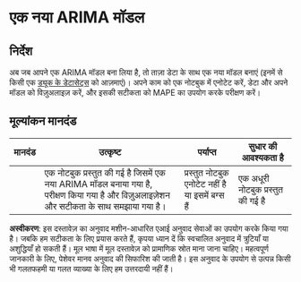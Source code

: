 # एक नया ARIMA मॉडल

## निर्देश

अब जब आपने एक ARIMA मॉडल बना लिया है, तो ताज़ा डेटा के साथ एक नया मॉडल बनाएं (इनमें से किसी एक [ड्यूक के डेटासेट्स](http://www2.stat.duke.edu/~mw/ts_data_sets.html) को आज़माएं)। अपने काम को एक नोटबुक में एनोटेट करें, डेटा और अपने मॉडल को विज़ुअलाइज़ करें, और इसकी सटीकता को MAPE का उपयोग करके परीक्षण करें।

## मूल्यांकन मानदंड

| मानदंड   | उत्कृष्ट                                                                                                            | पर्याप्त                                                  | सुधार की आवश्यकता है             |
| -------- | ------------------------------------------------------------------------------------------------------------------- | -------------------------------------------------------- | --------------------------------- |
|          | एक नोटबुक प्रस्तुत की गई है जिसमें एक नया ARIMA मॉडल बनाया गया है, परीक्षण किया गया है और विज़ुअलाइज़ेशन और सटीकता के साथ समझाया गया है। | प्रस्तुत नोटबुक एनोटेट नहीं है या इसमें बग्स हैं         | एक अधूरी नोटबुक प्रस्तुत की गई है |

**अस्वीकरण**:
इस दस्तावेज़ का अनुवाद मशीन-आधारित एआई अनुवाद सेवाओं का उपयोग करके किया गया है। जबकि हम सटीकता के लिए प्रयास करते हैं, कृपया ध्यान दें कि स्वचालित अनुवाद में त्रुटियाँ या अशुद्धियाँ हो सकती हैं। मूल भाषा में मूल दस्तावेज़ को प्रामाणिक स्रोत माना जाना चाहिए। महत्वपूर्ण जानकारी के लिए, पेशेवर मानव अनुवाद की सिफारिश की जाती है। इस अनुवाद के उपयोग से उत्पन्न किसी भी गलतफहमी या गलत व्याख्या के लिए हम उत्तरदायी नहीं हैं।
